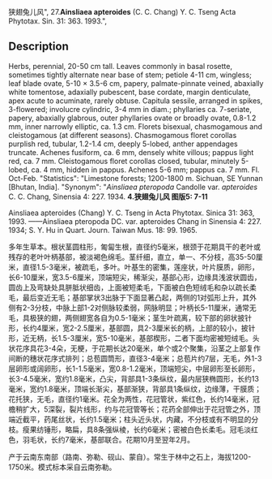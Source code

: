 狭翅兔儿风",
27.**Ainsliaea apteroides** (C. C. Chang) Y. C. Tseng Acta Phytotax. Sin. 31: 363. 1993.",

## Description
Herbs, perennial, 20-50 cm tall. Leaves commonly in basal rosette, sometimes tightly alternate near base of stem; petiole 4-11 cm, wingless; leaf blade ovate, 5-10 × 3.5-6 cm, papery, palmate-pinnate veined, abaxially white tomentose, adaxially pubescent, base cordate, margin denticulate, apex acute to acuminate, rarely obtuse. Capitula sessile, arranged in spikes, 3-flowered; involucre cylindric, 3-4 mm in diam.; phyllaries ca. 7-seriate, papery, abaxially glabrous, outer phyllaries ovate or broadly ovate, 0.8-1.2 mm, inner narrowly elliptic, ca. 1.3 cm. Florets bisexual, chasmogamous and cleistogamous (at different seasons). Chasmogamous floret corollas purplish red, tubular, 1.2-1.4 cm, deeply 5-lobed, anther appendages truncate. Achenes fusiform, ca. 6 mm, densely white villous; pappus light red, ca. 7 mm. Cleistogamous floret corollas closed, tubular, minutely 5-lobed, ca. 4 mm, hidden in pappus. Achenes 5-6 mm; pappus ca. 7 mm. Fl. Oct-Feb.
  "Statistics": "Limestone forests; 1200-1800 m. Sichuan, SE Yunnan [Bhutan, India].
  "Synonym": "*Ainsliaea pteropoda* Candolle var. *apteroides* C. C. Chang, Sinensia 4: 227. 1934.
**4.狭翅兔儿风 图版5: 7-11**

Ainsliaea apteroides (Chang) Y. C. Tseng in Acta Phytotax. Sinica 31: 363, 1993. ——Ainsliaea pteropoda DC. var. apteroides Chang in Sinensia 4: 227. 1934; S. Y. Hu in Quart. Journ. Taiwan Mus. 18: 99. 1965.

多年生草本。根状茎圆柱形，匍匐生根，直径约5毫米，根颈于花期具干的老叶或残存的老叶叶柄基部，被淡褐色绵毛。茎纤细，直立，单一、不分枝，高35-50厘米，直径1.5-3毫米，被疏毛，多叶。叶基生的密集，莲座状，叶片膜质，卵形，长6-10厘米，宽3.5-6厘米，顶端短尖，稀渐尖，基部心形，边缘具浅波状圆齿，圆齿上及弯缺处具胼胝状细齿，上面被短柔毛，下面被白色短绒毛和杂以疏长柔毛，最后变近无毛；基部掌状3出脉于下面显著凸起，两侧的1对弧形上升，其外侧有2-3分枝，中脉上部1-2对侧脉较柔弱，网脉明显；叶柄长5-11厘米，通常无毛，具极狭的翅，两侧翅宽各自为0.5-1毫米；茎生叶疏离，较下部的卵状披针形，长约4厘米，宽2-2.5厘米，基部圆，具2-3厘米长的柄，上部的较小，披针形，近无柄，长1.5-3厘米，宽5-10毫米，基部楔形，二者下面均密被短绒毛。头状花序具花3-4朵，无梗，于花期长达20毫米，单个或2个聚集，沿茎之上部复作间断的穗状花序式排列；总苞圆筒形，直径3-4毫米；总苞片约7层，无毛，外1-3层卵形或阔卵形，长1-1.5毫米，宽0.8-1.2毫米，顶端短尖，中层卵形至长卵形，长3-4.5毫米，宽约1.8毫米，凸尖，背部具1-3条纵纹，最内层狭椭圆形，长约13毫米，宽约1.8毫米，顶端长渐尖，基部渐狭，背部具1条纵纹，边缘薄，干膜质；花托狭，无毛，直径约1毫米。花全为两性，花冠管状，紫红色，长约14毫米，冠檐稍扩大，5深裂，裂片线形，约与花冠管等长；花药全部伸出于花冠管之外，顶端近截平，药尾丝状，长约1.5毫米；柱头近头状，内藏，不分枝或有不明显的分枝。瘦果纺锤形，略扁，具8条强纵棱，长约6毫米；密被白色长柔毛。冠毛淡红色，羽毛状，长约7毫米，基部联合。花期10月至翌年2月。

产于云南东南部（路南、弥勒、砚山、蒙自）。常生于林中之石上，海拔1200-1750米。模式标本采自云南弥勒。
